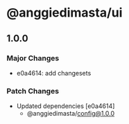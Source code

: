 # @anggiedimasta/ui

## 1.0.0

### Major Changes

- e0a4614: add changesets

### Patch Changes

- Updated dependencies [e0a4614]
  - @anggiedimasta/config@1.0.0
